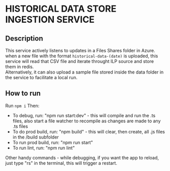 # HISTORICAL DATA STORE INGESTION SERVICE

## Description
This service actively listens to updates in a Files Shares folder in Azure. when a new file with the format `historical-data-(date)` is uploaded, this service will read that CSV file and iterate throught ILP source and store them in redis.  
Alternatively, it can also upload a sample file stored inside the data folder in the service to facilitate a local run.


## How to run
Run `npm i`
Then:
*   To debug, run: "npm run start:dev" - this will compile and run the .ts files, also start a file watcher to recompile as changes 
    are made to any .ts files
*   To do prod build, run: "npm build" - this will clear, then create, all .js files in the /build subfolder
*   To run prod build, run: "npm run start"
*   To run lint, run: "npm run lint"

Other handy commands - while debugging, if you want the app to reload, just type "rs" in the terminal, this will trigger a restart. 